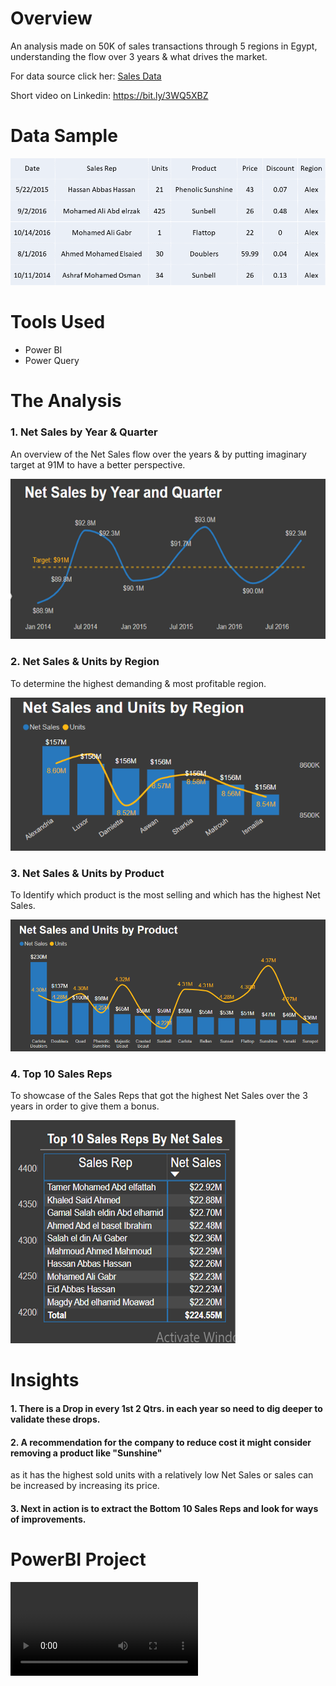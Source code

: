# Overview
  An analysis made on 50K of sales transactions through 5 regions in Egypt, understanding the flow over 3 years & what drives the market.
  
  For data source click her: [Sales Data](/Source_Data/)

  Short video on Linkedin: https://bit.ly/3WQ5XBZ

# Data Sample
![](Images/Data_Sample.png)

# Tools Used
  * Power BI
  * Power Query

# The Analysis

  ### 1. Net Sales by Year & Quarter

  An overview of the Net Sales flow over the years & by putting imaginary target at 91M to have a better perspective.
  
  ![](Images/1_Net_Sales_by_Yr_&_Qtr.PNG)
  
  ### 2. Net Sales & Units by Region

  To determine the highest demanding & most profitable region.
  
  ![](Images/2_Net_Sales_&_Units_by_Region.png)
  
  ### 3. Net Sales & Units by Product

  To Identify which product is the most selling and which has the highest Net Sales.
  
  ![](Images/3_Net_Sales_&_Units_by_Product.png)
  
  ### 4. Top 10 Sales Reps

  To showcase of the Sales Reps that got the highest Net Sales over the 3 years in order to give them a bonus.
  
  ![](Images/4_Top_10_Sales_Reps.PNG)

  # Insights

  #### 1. There is a Drop in every 1st 2 Qtrs. in each year so need to dig deeper to validate these drops.
  #### 2. A recommendation for the company to reduce cost it might consider removing a product like "Sunshine" 
  as it has the highest sold units with a relatively low Net Sales or sales can be increased by increasing its price.
  #### 3. Next in action is to extract the Bottom 10 Sales Reps and look for ways of improvements.


# PowerBI Project

![](Video/Sales_Data_Dashboards.mp4)

